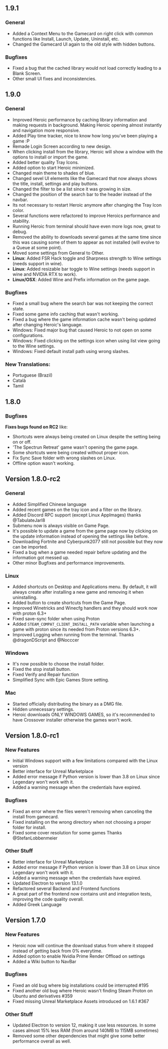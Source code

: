 ## 1.9.1

### General
- Added a Context Menu to the Gamecard on right click with common functions like Install, Launch, Update, Uninstall, etc.
- Changed the Gamecard UI again to the old style with hidden buttons.
### Bugfixes
- Fixed a bug that the cached library would not load correctly leading to a Blank Screen.
- Other small UI fixes and inconsistencies.

## 1.9.0

### General
- Improved Heroic performance by caching library information and making requests in background. Making Heroic opening almost instantly and navigation more responsive.
- Added Play time tracker, nice to know how long you've been playing a game :P
- Remade Login Screen according to new design.
- When clicking install from the library, Heroic will show a window with the options to install or import the game.
- Added better quality Tray Icons.
- Added option to start Heroic minimized.
- Changed main theme to shades of blue.
- Changed sevel UI elements like the Gamecard that now always shows the title, install, settings and play buttons.
- Changed the filter to be a list since it was growing in size.
- Changed the position of the search bar to the header instead of the navbar.
- Its not necessary to restart Heroic anymore after changing the Tray Icon color.
- Several functions were refactored to improve Heroics performance and stability.
- Running Heroic from terminal should have even more logs now, great to debug.
- Removed the ability to downloads several games at the same time since this was causing some of them to appear as not installed (will evolve to a Queue at some point).
- Moved some settings from General to Other.
- **Linux**: Added FSR Hack toggle and Sharpness strength to Wine settings (needs support in wine).
- **Linux**: Added resizable bar toggle to Wine settings (needs support in wine and NVIDIA RTX to work).
- **Linux/OSX**: Added Wine and Prefix information on the game page.

### Bugfixes
- Fixed a small bug where the search bar was not keeping the correct state.
- Fixed some game info caching that wasn't working.
- Fixed a bug where the game information cache wasn't being updated after changing Heroic's language.
- Windows: Fixed major bug that caused Heroic to not open on some configurations.
- Windows: Fixed clicking on the settings icon when using list view going to the Wine settings.
- Windows: Fixed default install path using wrong slashes.

### New Translations:
- Portuguese (Brazil)
- Català
- Tamil

## 1.8.0

### Bugfixes
**Fixes bugs found on RC2** like:
- Shortcuts were always being created on Linux despite the setting being on or off.
- 'The Spectrun Retreat' game wasn't opening the game page.
- Some shortcuts were being created without proper icon.
- Fix Sync Save folder with wrong slashes on Linux.
- Offline option wasn't working.

## Version 1.8.0-rc2

### General
- Added Simplified Chinese language
- Added recent games on the tray icon and a filter on the library.
- Added Discord RPC support (except Linux AppImages)  thanks @TabulateJarl8 
- Submenu now is always visible on Game Page. 
- It's possible to update a game from the game page now by clicking on the update information instead of opening the settings like before.
- Downloading Fortnite and Cyberpunk2077 still not possible but they now can be imported.
- Fixed a bug when a game needed repair before updating and the information got messed up.
- Other minor Bugfixes and performance improvements.

### Linux
- Added shortcuts on Desktop and Applications menu. By default, it will always create after installing a new game and removing it when uninstalling. 
- Added button to create shortcuts from the Game Page.
- Improved Winetricks and Winecfg handlers and they should work now with proton 6.3+
- Fixed save-sync folder when using Proton
- Added `STEAM_COMPAT_CLIENT_INSTALL_PATH` variable when launching a game with proton since its needed from Proton versions 6.3+.
- Improved Logging when running from the terminal. Thanks @dragonDScript  and @Nocccer 

### Windows
- It's now possible to choose the install folder.
- Fixed the stop install button. 
- Fixed Verify and Repair function
- Simplified Sync with Epic Games Store setting.

### Mac
- Started officially distributing the binary as a DMG file.
- Hidden unnecessary settings.
- Heroic downloads ONLY WINDOWS GAMES, so it's recommended to have Crossover installer otherwise the games won't work.

## Version 1.8.0-rc1

### New Features
- Initial Windows support with a few limitations compared with the Linux version
- Better interface for Unreal Marketplace
- Added error message if Python version is lower than 3.8 on Linux since Legendary won't work with it.
- Added a warning message when the credentials have expired.

### Bugfixes
- Fixed an error where the files weren't removing when canceling the install from gamecard.
- Fixed installing on the wrong directory when not choosing a proper folder for install.
- Fixed some cover resolution for some games Thanks @StefanLobbenmeier 

### Other Stuff
- Better interface for Unreal Marketplace
- Added error message if Python version is lower than 3.8 on Linux since Legendary won't work with it.
- Added a warning message when the credentials have expired.
- Updated Electron to version 13.1.0
- Refactored several Backend and Frontend functions
- A great part of the frontend now contains unit and integration tests, improving the code quality overall.
- Added Greek Language

## Version 1.7.0

### New Features
- Heroic now will continue the download status from where it stopped instead of getting back from 0% everytime.
- Added option to enable Nvidia Prime Render Offload on settings
- Added a Wiki button to NavBar

### Bugfixes
- Fixed an old bug where big installations could be interrupted #195
- Fixed another old bug where Heroic wasn't finding Steam Proton on Ubuntu and derivatives #359
- Fixed missing Unreal Marketplace Assets introduced on 1.6.1 #367

### Other Stuff
- Updated Electron to version 12, making it use less resources. In some cases almost 15% less RAM (from around 140MB to 115MB sometimes)
- Removed some other dependencies that might give some better performance overall as well.